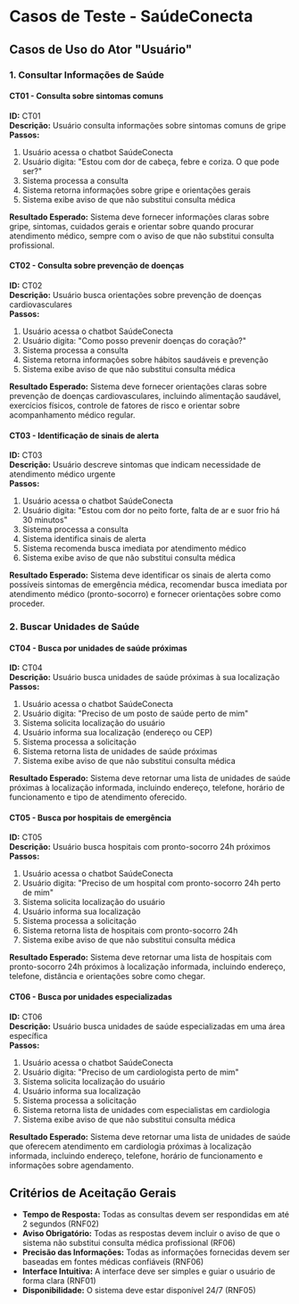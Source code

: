 # Casos de Teste - SaúdeConecta

## Casos de Uso do Ator "Usuário"

### 1. Consultar Informações de Saúde

#### CT01 - Consulta sobre sintomas comuns
**ID:** CT01  
**Descrição:** Usuário consulta informações sobre sintomas comuns de gripe  
**Passos:**
1. Usuário acessa o chatbot SaúdeConecta
2. Usuário digita: "Estou com dor de cabeça, febre e coriza. O que pode ser?"
3. Sistema processa a consulta
4. Sistema retorna informações sobre gripe e orientações gerais
5. Sistema exibe aviso de que não substitui consulta médica

**Resultado Esperado:** Sistema deve fornecer informações claras sobre gripe, sintomas, cuidados gerais e orientar sobre quando procurar atendimento médico, sempre com o aviso de que não substitui consulta profissional.

#### CT02 - Consulta sobre prevenção de doenças
**ID:** CT02  
**Descrição:** Usuário busca orientações sobre prevenção de doenças cardiovasculares  
**Passos:**
1. Usuário acessa o chatbot SaúdeConecta
2. Usuário digita: "Como posso prevenir doenças do coração?"
3. Sistema processa a consulta
4. Sistema retorna informações sobre hábitos saudáveis e prevenção
5. Sistema exibe aviso de que não substitui consulta médica

**Resultado Esperado:** Sistema deve fornecer orientações claras sobre prevenção de doenças cardiovasculares, incluindo alimentação saudável, exercícios físicos, controle de fatores de risco e orientar sobre acompanhamento médico regular.

#### CT03 - Identificação de sinais de alerta
**ID:** CT03  
**Descrição:** Usuário descreve sintomas que indicam necessidade de atendimento médico urgente  
**Passos:**
1. Usuário acessa o chatbot SaúdeConecta
2. Usuário digita: "Estou com dor no peito forte, falta de ar e suor frio há 30 minutos"
3. Sistema processa a consulta
4. Sistema identifica sinais de alerta
5. Sistema recomenda busca imediata por atendimento médico
6. Sistema exibe aviso de que não substitui consulta médica

**Resultado Esperado:** Sistema deve identificar os sinais de alerta como possíveis sintomas de emergência médica, recomendar busca imediata por atendimento médico (pronto-socorro) e fornecer orientações sobre como proceder.

### 2. Buscar Unidades de Saúde

#### CT04 - Busca por unidades de saúde próximas
**ID:** CT04  
**Descrição:** Usuário busca unidades de saúde próximas à sua localização  
**Passos:**
1. Usuário acessa o chatbot SaúdeConecta
2. Usuário digita: "Preciso de um posto de saúde perto de mim"
3. Sistema solicita localização do usuário
4. Usuário informa sua localização (endereço ou CEP)
5. Sistema processa a solicitação
6. Sistema retorna lista de unidades de saúde próximas
7. Sistema exibe aviso de que não substitui consulta médica

**Resultado Esperado:** Sistema deve retornar uma lista de unidades de saúde próximas à localização informada, incluindo endereço, telefone, horário de funcionamento e tipo de atendimento oferecido.

#### CT05 - Busca por hospitais de emergência
**ID:** CT05  
**Descrição:** Usuário busca hospitais com pronto-socorro 24h próximos  
**Passos:**
1. Usuário acessa o chatbot SaúdeConecta
2. Usuário digita: "Preciso de um hospital com pronto-socorro 24h perto de mim"
3. Sistema solicita localização do usuário
4. Usuário informa sua localização
5. Sistema processa a solicitação
6. Sistema retorna lista de hospitais com pronto-socorro 24h
7. Sistema exibe aviso de que não substitui consulta médica

**Resultado Esperado:** Sistema deve retornar uma lista de hospitais com pronto-socorro 24h próximos à localização informada, incluindo endereço, telefone, distância e orientações sobre como chegar.

#### CT06 - Busca por unidades especializadas
**ID:** CT06  
**Descrição:** Usuário busca unidades de saúde especializadas em uma área específica  
**Passos:**
1. Usuário acessa o chatbot SaúdeConecta
2. Usuário digita: "Preciso de um cardiologista perto de mim"
3. Sistema solicita localização do usuário
4. Usuário informa sua localização
5. Sistema processa a solicitação
6. Sistema retorna lista de unidades com especialistas em cardiologia
7. Sistema exibe aviso de que não substitui consulta médica

**Resultado Esperado:** Sistema deve retornar uma lista de unidades de saúde que oferecem atendimento em cardiologia próximas à localização informada, incluindo endereço, telefone, horário de funcionamento e informações sobre agendamento.

## Critérios de Aceitação Gerais

- **Tempo de Resposta:** Todas as consultas devem ser respondidas em até 2 segundos (RNF02)
- **Aviso Obrigatório:** Todas as respostas devem incluir o aviso de que o sistema não substitui consulta médica profissional (RF06)
- **Precisão das Informações:** Todas as informações fornecidas devem ser baseadas em fontes médicas confiáveis (RNF06)
- **Interface Intuitiva:** A interface deve ser simples e guiar o usuário de forma clara (RNF01)
- **Disponibilidade:** O sistema deve estar disponível 24/7 (RNF05)
